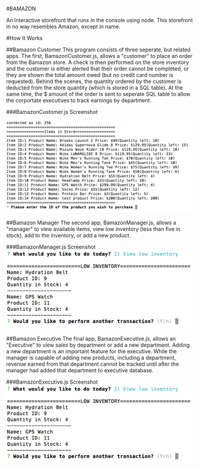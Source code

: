 #BAMAZON

An interactive storefront that runs in the console using node.  This storefront in no way resembles Amazon, except in name.

#How It Works

##Bamazon Customer
This program consists of three seperate, but related apps.  The first, BamazonCustomer.js, allows a "customer" to place an order from the Bamazon store.  A check is then performed on the store inventory and the customer is either alerted that their order cannot be completed, or they are shown the total amount owed (but no credit card number is requested).  Behind the scenes, the quantity ordered by the customer is deducted from the store quantity (which is stored in a SQL table).  At the same time, the $ amount of the order is sent to seperate SQL table to allow the corportate executives to track earnings by department.  

###BamazonCustomer.js Screenshot

![first screenshot](screenshots/firstShot.png)

##Bamazon Manager
The second app, BamazonManager.js, allows a "manager" to view available items, view low inventory (less than five in stock), add to the inventory, or add a new product.  

###BamazonManager.js Screenshot
![second screenshot](screenshots/screenShot3.png)

##Bamazon Executive
The final app, BamazonExecutive.js, allows an "Executive" to view sales by department or add a new department.  Adding a new department is an important feature for the executive.  While the manager is capable of adding new products, including a department, revenue earned from that department cannot be tracked until after the manager had added that department to executive database.

###BamazonExecutive.js Screenshot
![third screenshot](screenshots/screenShot3.png)





